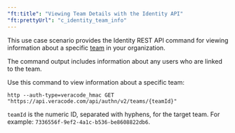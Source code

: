 ```yaml
---
"ft:title": "Viewing Team Details with the Identity API"
"ft:prettyUrl": "c_identity_team_info"
---
```

This use case scenario provides the Identity REST API command for viewing information about a specific [team](https://docs.veracode.com/r/admin_team) in your organization.

The command output includes information about any users who are linked to the team.

Use this command to view information about a specific team:

```shell
http --auth-type=veracode_hmac GET "https://api.veracode.com/api/authn/v2/teams/{teamId}"
```

`teamId` is the numeric ID, separated with hyphens, for the target team. For example: `7336556f-9ef2-4a1c-b536-be8608822db6`.